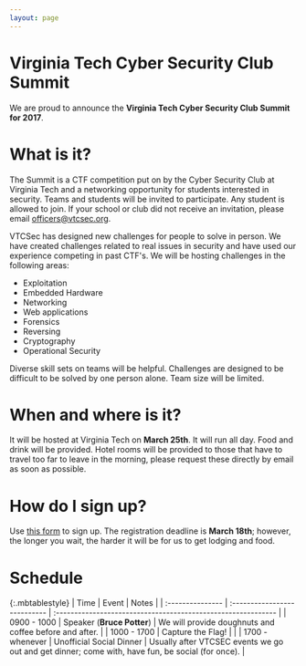 ```yaml
---
layout: page
---
```


# Virginia Tech Cyber Security Club Summit

We are proud to announce the **Virginia Tech Cyber Security Club Summit for 2017**.

# What is it?

The Summit is a CTF competition put on by the Cyber Security Club at Virginia Tech and a networking opportunity for students interested in security.
Teams and students will be invited to participate.  Any student is allowed to join.  If your school or club
did not receive an invitation, please email <a href="mailto:officers@vtcsec.org">officers@vtcsec.org</a>.

VTCSec has designed new challenges for people to solve in person.  We have created challenges related
to real issues in security and have used our experience competing in past CTF's.  We will be hosting challenges
in the following areas:

* Exploitation
* Embedded Hardware
* Networking
* Web applications
* Forensics
* Reversing
* Cryptography
* Operational Security

Diverse skill sets on teams will be helpful.  Challenges are designed to be difficult to be solved by one person alone.
Team size will be limited. 

# When and where is it?

It will be hosted at Virginia Tech on **March 25th**.  It will run all day.  Food and drink will be provided.
Hotel rooms will be provided to those that have to travel too far to leave in the morning, please request these directly by email as soon as possible.

# How do I sign up?

Use [this form](https://goo.gl/forms/s87aDZc7ULibEvJI2) to sign up.  The registration deadline is **March 18th**; however, the longer you wait, the harder it will be for us to get lodging and food.

# Schedule

{:.mbtablestyle}
|  Time           |  Event                      |  Notes                                                       |
| :--------------- | :--------------------------- | :------------------------------------------------------------ |
| 0900 - 1000     | Speaker (**Bruce Potter**)  | We will provide doughnuts and coffee before and after.       |
| 1000 - 1700     | Capture the Flag!           |                                                              |
| 1700 - whenever | Unofficial Social Dinner    | Usually after VTCSEC events we go out and get dinner; come with, have fun, be social (for once). |
